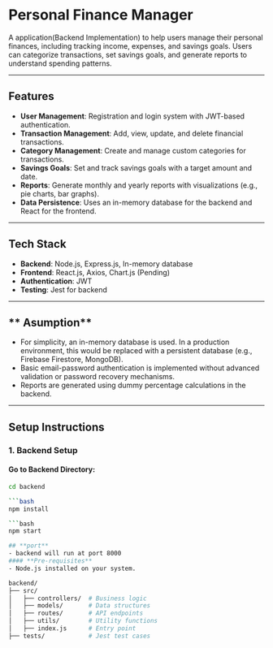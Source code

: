 # **Personal Finance Manager**

A application(Backend Implementation) to help users manage their personal finances, including tracking income, expenses, and savings goals. Users can categorize transactions, set savings goals, and generate reports to understand spending patterns.

---

## **Features**
- **User Management**: Registration and login system with JWT-based authentication.
- **Transaction Management**: Add, view, update, and delete financial transactions.
- **Category Management**: Create and manage custom categories for transactions.
- **Savings Goals**: Set and track savings goals with a target amount and date.
- **Reports**: Generate monthly and yearly reports with visualizations (e.g., pie charts, bar graphs).
- **Data Persistence**: Uses an in-memory database for the backend and React for the frontend.

---

## **Tech Stack**
- **Backend**: Node.js, Express.js, In-memory database
- **Frontend**: React.js, Axios, Chart.js (Pending)
- **Authentication**: JWT
- **Testing**: Jest for backend

--- 

## ** Asumption**
- For simplicity, an in-memory database is used. In a production environment, this would be replaced with a persistent  database (e.g., Firebase Firestore, MongoDB).
- Basic email-password authentication is implemented without advanced validation or password recovery mechanisms.
- Reports are generated using dummy percentage calculations in the backend.

---

## **Setup Instructions**

### **1. Backend Setup**

#### **Go to Backend Directory:**

```bash
cd backend

```bash
npm install

```bash
npm start

## **port**
- backend will run at port 8000
#### **Pre-requisites**
- Node.js installed on your system.

backend/
├── src/
│   ├── controllers/  # Business logic
│   ├── models/       # Data structures
│   ├── routes/       # API endpoints
│   ├── utils/        # Utility functions
│   ├── index.js      # Entry point
├── tests/            # Jest test cases


